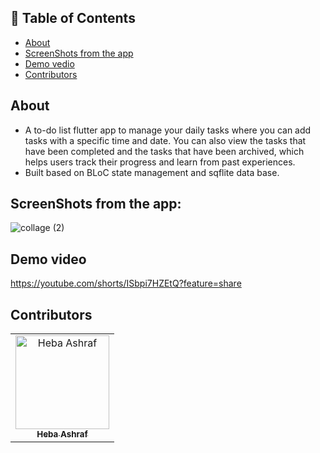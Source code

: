 ## 📝 Table of Contents

- [About](#about)
- [ScreenShots from the app](#screen-shots)
- [Demo vedio](#demo_vedio)
- [Contributors](#Contributors)

## About <a name = "about"></a>
- A to-do list flutter app to manage your daily tasks where you can add tasks with a specific time and date.
   You can also view the tasks that have been completed and the tasks that have been archived, which helps users track their progress and learn from past experiences.
- Built based on BLoC state management and sqflite data base.

## ScreenShots from the app: <a name = "screen-shots"></a>
![collage (2)](https://user-images.githubusercontent.com/90224487/184756885-7555f0b0-c7b2-4774-a8ef-108ebc64d549.jpg)

## Demo video <a name = "demo_vedio"></a>
https://youtube.com/shorts/ISbpi7HZEtQ?feature=share

## Contributors <a name = "Contributors"></a>

<table>
  <tr>
    <td align="center">
    <a href="https://github.com/hebaashraf21.png" target="_black">
    <img src="" width="150px;" alt="Heba Ashraf"/>
    <br />
    <sub><b>Heba Ashraf</b></sub></a>
    
  </tr>
 </table>

